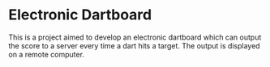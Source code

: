 <h1>Electronic Dartboard</h1>
This is a project aimed to develop an electronic dartboard which can output the score to a server every time a dart hits a target. The output is displayed on a remote computer.